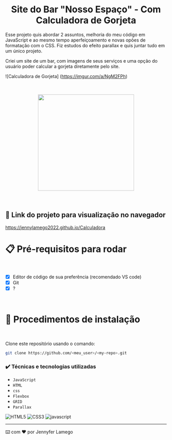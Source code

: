 # <h1 align="center"> Site do Bar "Nosso Espaço" - Com Calculadora de Gorjeta</h1>

Esse projeto quis abordar 2 assuntos, melhoria do meu código em JavaScript e ao mesmo tempo aperfeiçoamento e novas opões de formatação com o CSS. Fiz estudos do efeito parallax e quis juntar tudo em um único projeto.

Criei um site de um bar, com imagens de seus serviços e uma opção do usuário poder calcular a gorjeta diretamente pelo site.

![Calculadora de Gorjeta] (https://imgur.com/a/NgM2FPh)

<br>
<br>

<div align="center">
<img src = "https://user-images.githubusercontent.com/97410860/205438361-9403e596-775a-40e5-9ed8-95cdf505a501.jpg" width = "300px"/>
</div>

<br>
<br>


## 🚀 Link do projeto para visualização no navegador

https://jennylamego2022.github.io/Calculadora


# 📋  Pré-requisitos para rodar <a name="id05"></a>

<br />

- [x] Editor de código de sua preferência (recomendado VS code)
- [x] Git
- [x] ?

<br />

# 📝 Procedimentos de instalação <a name="id06"></a>

<br />

Clone este repositório usando o comando:

```bash
git clone https://github.com/<meu_user>/<my-repo>.git
```


### ✔️ Técnicas e tecnologias utilizadas

- ``JavaScript``
- ``HTML``
- ``css``
- ``Flexbox``
- ``GRID``
- ``Parallax``


![HTML5](https://user-images.githubusercontent.com/109250801/201540543-9f1b15fe-c9ad-4df3-838a-a5a37138c311.png)
![CSS3](https://user-images.githubusercontent.com/109250801/201540546-9fa528be-4b05-4424-8e63-a93c2268cd43.png)
![javascript](https://user-images.githubusercontent.com/109250801/202785928-79bba976-75ce-41ed-b427-26e541680893.png)



---
⌨️ com ❤️ por Jennyfer Lamego